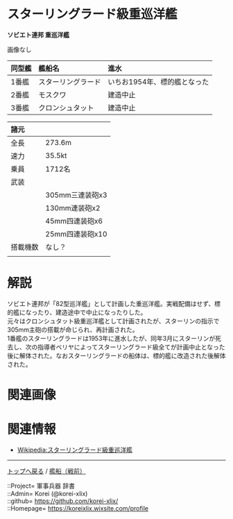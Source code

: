# スターリングラード級重巡洋艦
**ソビエト連邦 重巡洋艦**

画像なし  
  


|同型艦  |艦船名  |進水  |
|:--|:--|:--|
|1番艦  |スターリングラード  |いちお1954年、標的艦となった  |
|2番艦  |モスクワ            |建造中止  |
|3番艦  |クロンシュタット    |建造中止  |


|諸元  |  |
|:--|:--|
|全長  |273.6m  |
|速力  |35.5kt  |
|乗員  |1712名  |
|武装  |  |
||305mm三連装砲x3  |
||130mm連装砲x2  |
||45mm四連装砲x6  |
||25mm四連装砲x10  |
|搭載機数  |なし？  |
||  |


# 解説
ソビエト連邦が「82型巡洋艦」として計画した重巡洋艦。実戦配備はせず、標的艦になったり、建造途中で中止になったりした。  
元々はクロンシュタット級重巡洋艦として計画されたが、スターリンの指示で305mm主砲の搭載が命じられ、再計画された。  
1番艦のスターリングラードは1953年に進水したが、同年3月にスターリンが死去し、次の指導者ベリヤによってスターリングラード級全てが計画中止となった後に解体された。なおスターリングラードの船体は、標的艦に改造された後解体された。  




# 関連画像

  


# 関連情報
* [Wikipedia:スターリングラード級重巡洋艦](https://ja.wikipedia.org/wiki/%E3%82%B9%E3%82%BF%E3%83%BC%E3%83%AA%E3%83%B3%E3%82%B0%E3%83%A9%E3%83%BC%E3%83%89%E7%B4%9A%E9%87%8D%E5%B7%A1%E6%B4%8B%E8%89%A6)


***
[トップへ戻る](/readme.md) / [艦船（戦前）](/ship_old/readme.md)  
  
::Project= 軍事兵器 辞書  
::Admin= Korei (@korei-xlix)  
::github= https://github.com/korei-xlix/  
::Homepage= https://koreixlix.wixsite.com/profile  
